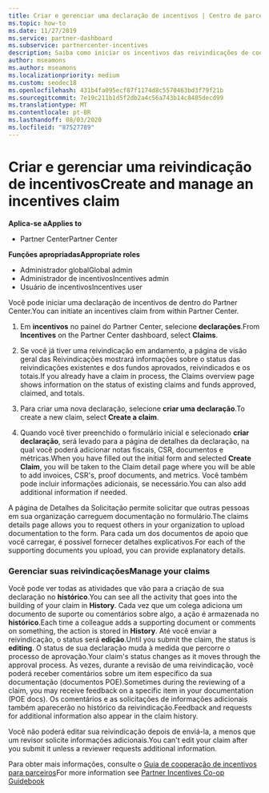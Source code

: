 ```yaml
---
title: Criar e gerenciar uma declaração de incentivos | Centro de parceiros
ms.topic: how-to
ms.date: 11/27/2019
ms.service: partner-dashboard
ms.subservice: partnercenter-incentives
description: Saiba como iniciar os incentivos das reivindicações de cooperação do Partner Center. Você pode ver todas as atividades da sua reivindicação no Histórico.
author: mseamons
ms.author: mseamons
ms.localizationpriority: medium
ms.custom: seodec18
ms.openlocfilehash: 431b4fa095ecf87f1174d8c5570463bd3f79f21b
ms.sourcegitcommit: 7e19c211b1d5f2db2a4c56a743b14c8485decd99
ms.translationtype: MT
ms.contentlocale: pt-BR
ms.lasthandoff: 08/03/2020
ms.locfileid: "87527789"
---
```

# <a name="create-and-manage-an-incentives-claim"></a><span data-ttu-id="7f9d6-104">Criar e gerenciar uma reivindicação de incentivos</span><span class="sxs-lookup"><span data-stu-id="7f9d6-104">Create and manage an incentives claim</span></span>

<span data-ttu-id="7f9d6-105">**Aplica-se a**</span><span class="sxs-lookup"><span data-stu-id="7f9d6-105">**Applies to**</span></span>
- <span data-ttu-id="7f9d6-106">Partner Center</span><span class="sxs-lookup"><span data-stu-id="7f9d6-106">Partner Center</span></span>

<span data-ttu-id="7f9d6-107">**Funções apropriadas**</span><span class="sxs-lookup"><span data-stu-id="7f9d6-107">**Appropriate roles**</span></span>

- <span data-ttu-id="7f9d6-108">Administrador global</span><span class="sxs-lookup"><span data-stu-id="7f9d6-108">Global admin</span></span>
- <span data-ttu-id="7f9d6-109">Administrador de incentivos</span><span class="sxs-lookup"><span data-stu-id="7f9d6-109">Incentives admin</span></span>
- <span data-ttu-id="7f9d6-110">Usuário de incentivos</span><span class="sxs-lookup"><span data-stu-id="7f9d6-110">Incentives user</span></span>

<span data-ttu-id="7f9d6-111">Você pode iniciar uma declaração de incentivos de dentro do Partner Center.</span><span class="sxs-lookup"><span data-stu-id="7f9d6-111">You can initiate an incentives claim from within Partner Center.</span></span> 

1. <span data-ttu-id="7f9d6-112">Em **incentivos** no painel do Partner Center, selecione **declarações**.</span><span class="sxs-lookup"><span data-stu-id="7f9d6-112">From **Incentives** on the Partner Center dashboard, select **Claims**.</span></span>

2.  <span data-ttu-id="7f9d6-113">Se você já tiver uma reivindicação em andamento, a página de visão geral das Reivindicações mostrará informações sobre o status das reivindicações existentes e dos fundos aprovados, reivindicados e os totais.</span><span class="sxs-lookup"><span data-stu-id="7f9d6-113">If you already have a claim in process, the Claims overview page shows information on the status of existing claims and funds approved, claimed, and totals.</span></span>

3.  <span data-ttu-id="7f9d6-114">Para criar uma nova declaração, selecione **criar uma declaração**.</span><span class="sxs-lookup"><span data-stu-id="7f9d6-114">To create a new claim, select **Create a claim**.</span></span>

4.  <span data-ttu-id="7f9d6-115">Quando você tiver preenchido o formulário inicial e selecionado **criar declaração**, será levado para a página de detalhes da declaração, na qual você poderá adicionar notas fiscais, CSR, documentos e métricas.</span><span class="sxs-lookup"><span data-stu-id="7f9d6-115">When you have filled out the initial form and selected **Create Claim**, you will be taken to the Claim detail page where you will be able to add invoices, CSR's, proof documents, and metrics.</span></span> <span data-ttu-id="7f9d6-116">Você também pode incluir informações adicionais, se necessário.</span><span class="sxs-lookup"><span data-stu-id="7f9d6-116">You can also add additional information if needed.</span></span>

<span data-ttu-id="7f9d6-117">A página de Detalhes da Solicitação permite solicitar que outras pessoas em sua organização carreguem documentação no formulário.</span><span class="sxs-lookup"><span data-stu-id="7f9d6-117">The claims details page allows you to request others in your organization to upload documentation to the form.</span></span> <span data-ttu-id="7f9d6-118">Para cada um dos documentos de apoio que você carregar, é possível fornecer detalhes explicativos.</span><span class="sxs-lookup"><span data-stu-id="7f9d6-118">For each of the supporting documents you upload, you can provide explanatory details.</span></span> 

### <a name="manage-your-claims"></a><span data-ttu-id="7f9d6-119">Gerenciar suas reivindicações</span><span class="sxs-lookup"><span data-stu-id="7f9d6-119">Manage your claims</span></span>

<span data-ttu-id="7f9d6-120">Você pode ver todas as atividades que vão para a criação de sua declaração no **histórico**.</span><span class="sxs-lookup"><span data-stu-id="7f9d6-120">You can see all the activity that goes into the building of your claim in **History**.</span></span> <span data-ttu-id="7f9d6-121">Cada vez que um colega adiciona um documento de suporte ou comentários sobre algo, a ação é armazenada no **histórico**.</span><span class="sxs-lookup"><span data-stu-id="7f9d6-121">Each time a colleague adds a supporting document or comments on something, the action is stored in **History**.</span></span> <span data-ttu-id="7f9d6-122">Até você enviar a reivindicação, o status será **edição**.</span><span class="sxs-lookup"><span data-stu-id="7f9d6-122">Until you submit the claim, the status is **editing**.</span></span> <span data-ttu-id="7f9d6-123">O status de sua declaração muda à medida que percorre o processo de aprovação.</span><span class="sxs-lookup"><span data-stu-id="7f9d6-123">Your claim's status changes as it moves through the approval process.</span></span> <span data-ttu-id="7f9d6-124">Às vezes, durante a revisão de uma reivindicação, você poderá receber comentários sobre um item específico da sua documentação (documentos POE).</span><span class="sxs-lookup"><span data-stu-id="7f9d6-124">Sometimes during the reviewing of a claim, you may receive feedback on a specific item in your documentation (POE docs).</span></span> <span data-ttu-id="7f9d6-125">Os comentários e as solicitações de informações adicionais também aparecerão no histórico da reivindicação.</span><span class="sxs-lookup"><span data-stu-id="7f9d6-125">Feedback and requests for additional information also appear in the claim history.</span></span> 

<span data-ttu-id="7f9d6-126">Você não poderá editar sua reivindicação depois de enviá-la, a menos que um revisor solicite informações adicionais.</span><span class="sxs-lookup"><span data-stu-id="7f9d6-126">You can't edit your claim after you submit it unless a reviewer requests additional information.</span></span>

<span data-ttu-id="7f9d6-127">Para obter mais informações, consulte o [Guia de cooperação de incentivos para parceiros](https://assets.microsoft.com/coop-guidebook.pdf)</span><span class="sxs-lookup"><span data-stu-id="7f9d6-127">For more information see [Partner Incentives Co-op Guidebook](https://assets.microsoft.com/coop-guidebook.pdf)</span></span>
